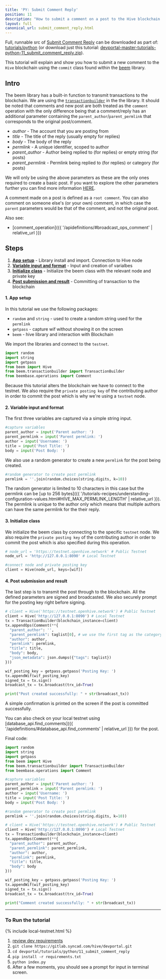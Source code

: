 ```yaml
---
title: 'PY: Submit Comment Reply'
position: 11
description: "How to submit a comment on a post to the Hive blockchain."
layout: full
canonical_url: submit_comment_reply.html
---
```

Full, runnable src of [Submit Comment Reply](https://gitlab.syncad.com/hive/devportal/-/tree/master/tutorials/python/11_submit_comment_reply) can be downloaded as part of: [tutorials/python](https://gitlab.syncad.com/hive/devportal/-/tree/master/tutorials/python) (or download just this tutorial: [devportal-master-tutorials-python-11_submit_comment_reply.zip](https://gitlab.syncad.com/hive/devportal/-/archive/master/devportal-master.zip?path=tutorials/python/11_submit_comment_reply)).

This tutorial will explain and show you how to submit a new comment to the `Hive` blockchain using the `commit` class found within the [beem](https://github.com/holgern/beem) library.

## Intro

The beem library has a built-in function to transmit transactions to the blockchain.  We are using the [`transactionbuilder`](https://beem.readthedocs.io/en/latest/beem.transactionbuilder.html) in the the library.  It should be noted that comments and new post are both treated as the `comment` operation with the only difference being that a comment/reply has an additional parameter containing the `parent_author`/`parent_permlink` that corresponds to the original post/comment.

* _author_ - The account that you are posting from
* _title_ - The title of the reply (usually empty for replies)
* _body_ - The body of the reply
* _permlink_ - A unique identifier, scoped to author
* _parent_author_ - Author being replied to (for replies) or empty string (for posts)
* _parent_permlink_ - Permlink being replied to (for replies) or category (for posts)

We will only be using the above parameters as these are the only ones required to create a basic post.  If you want to explore the other parameters further you can find more information [HERE](https://beem.readthedocs.io/en/latest/beem.comment.html#beem.comment.Comment).

A comment made on a post is defined as a `root comment`. You can also comment on someone else's (or your own) comment, in which case the `parent` parameters would be that of the comment, and not the original post.

Also see:
* [comment_operation]({{ '/apidefinitions/#broadcast_ops_comment' | relative_url }})

## Steps

1. [**App setup**](#setup) - Library install and import. Connection to Hive node
1. [**Variable input and format**](#input) - Input and creation of varialbes
1. [**Initialize class**](#initialize) - Initialize the beem class with the relevant node and private key
1. [**Post submission and result**](#submit) - Committing of transaction to the blockchain

#### 1. App setup <a name="setup"></a>

In this tutorial we use the following packages:

- `random` and `string` - used to create a random string used for the `permlink`
- `getpass` - capture wif without showing it on the screen
- `beem` - hive library and interaction with Blockchain

We import the libraries and connect to the `testnet`.

```python
import random
import string
import getpass
from beem import Hive
from beem.transactionbuilder import TransactionBuilder
from beembase.operations import Comment
```

Because this tutorial alters the blockchain we have to connect to the testnet.  We also require the `private posting key` of the contributing author in order to commit the post which is why we're using a `testnet` node.

#### 2. Variable input and format<a name="input"></a>

The first three variables are captured via a simple string input.

```python
#capture variables
parent_author = input('Parent author: ')
parent_permlink = input('Parent permlink: ')
author = input('Username: ')
title = input('Post Title: ')
body = input('Post Body: ')
```

We also use a random generator to create a new `permlink` for the post being created.

```python
#random generator to create post permlink
permlink = ''.join(random.choices(string.digits, k=10))
```

The random generator is limited to 10 characters in this case but the permlink can be [up to 256 bytes]({{ '/tutorials-recipes/understanding-configuration-values.html#HIVE_MAX_PERMLINK_LENGTH' | relative_url }}).  The permlink is unique to the author only which means that multiple authors can have the same permlink for the their reply.

#### 3. Initialize class<a name="initialize"></a>

We initialize the beem class by connecting to the specific `testnet` node. We also require the `private posting key` of the contributing author in order to commit the post which is also specified during this operation.

```python
# node_url = 'https://testnet.openhive.network' # Public Testnet
node_url = 'http://127.0.0.1:8090' # Local Testnet

#connect node and private posting key
client = Hive(node_url, keys=[wif])
```

#### 4. Post submission and result<a name="submit"></a>

The last step is to transmit the post through to the blockchain.  All the defined parameters are signed and broadcasted.  We also securely prompt for the posting key right before signing.

```python
# client = Hive('https://testnet.openhive.network') # Public Testnet
client = Hive('http://127.0.0.1:8090') # Local Testnet
tx = TransactionBuilder(blockchain_instance=client)
tx.appendOps(Comment(**{
  "parent_author": '',
  "parent_permlink": taglist[0], # we use the first tag as the category
  "author": author,
  "permlink": permlink,
  "title": title,
  "body": body,
  "json_metadata": json.dumps({"tags": taglist})
}))

wif_posting_key = getpass.getpass('Posting Key: ')
tx.appendWif(wif_posting_key)
signed_tx = tx.sign()
broadcast_tx = tx.broadcast(trx_id=True)

print("Post created successfully: " + str(broadcast_tx))
```

A simple confirmation is printed on the screen if the post is committed successfully.

You can also check on your local testnet using [database_api.find_comments]({{ '/apidefinitions/#database_api.find_comments' | relative_url }}) for the post.

Final code:

```python
import random
import string
import getpass
from beem import Hive
from beem.transactionbuilder import TransactionBuilder
from beembase.operations import Comment

#capture variables
parent_author = input('Parent author: ')
parent_permlink = input('Parent permlink: ')
author = input('Username: ')
title = input('Post Title: ')
body = input('Post Body: ')

#random generator to create post permlink
permlink = ''.join(random.choices(string.digits, k=10))

# client = Hive('https://testnet.openhive.network') # Public Testnet
client = Hive('http://127.0.0.1:8090') # Local Testnet
tx = TransactionBuilder(blockchain_instance=client)
tx.appendOps(Comment(**{
  "parent_author": parent_author,
  "parent_permlink": parent_permlink,
  "author": author,
  "permlink": permlink,
  "title": title,
  "body": body
}))

wif_posting_key = getpass.getpass('Posting Key: ')
tx.appendWif(wif_posting_key)
signed_tx = tx.sign()
broadcast_tx = tx.broadcast(trx_id=True)

print("Comment created successfully: " + str(broadcast_tx))

```

---

### To Run the tutorial

{% include local-testnet.html %}

1. [review dev requirements](getting_started.html)
1. `git clone https://gitlab.syncad.com/hive/devportal.git`
1. `cd devportal/tutorials/python/11_submit_comment_reply`
1. `pip install -r requirements.txt`
1. `python index.py`
1. After a few moments, you should see a prompt for input in terminal screen.

